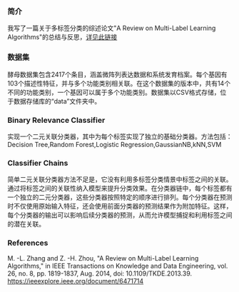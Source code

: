 ### 简介
我写了一篇关于多标签分类的综述论文"A Review on Multi-Label Learning Algorithms"的总结与反思，[详见此链接](A_Summary_and_Reflection_on_'A_Review_of_Multi-Label_Learning_Algorithms'.md)

### 数据集
酵母数据集包含2417个条目，涵盖微阵列表达数据和系统发育档案。每个基因有103个描述性特征，并与多个功能类别相关联。在这个数据集的版本中，共有14个不同的功能类别，一个基因可以属于多个功能类别。数据集以CSV格式存储，位于数据存储库的“data”文件夹中。
### Binary Relevance Classifier
实现一个二元关联分类器，其中为每个标签实现了独立的基础分类器。方法包括：Decision Tree,Random Forest,Logistic Regression,GaussianNB,kNN,SVM
### Classifier Chains
简单二元关联分类器方法不足是，它没有利用多标签分类情景中标签之间的关联。通过将标签之间的关联性纳入模型来提升分类效果。在分类器链中，每个标签都有一个独立的二元分类器，这些分类器按照特定的顺序进行排列。每个分类器在预测时不仅使用原始输入特征，还会使用前面分类器的预测结果作为附加特征。这样，每个分类器的输出可以影响后续分类器的预测，从而允许模型捕捉和利用标签之间的潜在关联。
### References
M. -L. Zhang and Z. -H. Zhou, "A Review on Multi-Label Learning Algorithms," in IEEE Transactions on Knowledge and Data Engineering, vol. 26, no. 8, pp. 1819-1837, Aug. 2014, doi: 10.1109/TKDE.2013.39. 
https://ieeexplore.ieee.org/document/6471714

